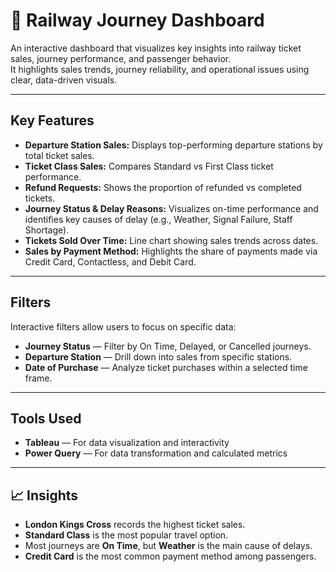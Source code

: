 # 🚆 Railway Journey Dashboard

An interactive dashboard that visualizes key insights into railway ticket sales, journey performance, and passenger behavior.  
It highlights sales trends, journey reliability, and operational issues using clear, data-driven visuals.

---

## Key Features

- **Departure Station Sales:** Displays top-performing departure stations by total ticket sales.  
- **Ticket Class Sales:** Compares Standard vs First Class ticket performance.  
- **Refund Requests:** Shows the proportion of refunded vs completed tickets.  
- **Journey Status & Delay Reasons:** Visualizes on-time performance and identifies key causes of delay (e.g., Weather, Signal Failure, Staff Shortage).  
- **Tickets Sold Over Time:** Line chart showing sales trends across dates.  
- **Sales by Payment Method:** Highlights the share of payments made via Credit Card, Contactless, and Debit Card.

---

## Filters

Interactive filters allow users to focus on specific data:

- **Journey Status** — Filter by On Time, Delayed, or Cancelled journeys.  
- **Departure Station** — Drill down into sales from specific stations.  
- **Date of Purchase** — Analyze ticket purchases within a selected time frame.

---

## Tools Used

- **Tableau** — For data visualization and interactivity  
- **Power Query** — For data transformation and calculated metrics
  
---

## 📈 Insights

- **London Kings Cross** records the highest ticket sales.  
- **Standard Class** is the most popular travel option.  
- Most journeys are **On Time**, but **Weather** is the main cause of delays.  
- **Credit Card** is the most common payment method among passengers. 
